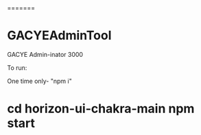 =======
# GACYEAdminTool
GACYE Admin-inator 3000


To run:

One time only- "npm i"

cd horizon-ui-chakra-main
npm start
=======

